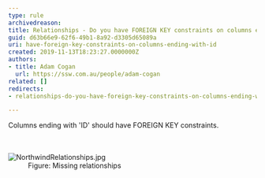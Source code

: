 ```yaml
---
type: rule
archivedreason: 
title: Relationships - Do you have FOREIGN KEY constraints on columns ending with ID?
guid: d63b66e9-62f6-49b1-8a92-d3305d65089a
uri: have-foreign-key-constraints-on-columns-ending-with-id
created: 2019-11-13T18:23:27.0000000Z
authors:
- title: Adam Cogan
  url: https://ssw.com.au/people/adam-cogan
related: []
redirects:
- relationships-do-you-have-foreign-key-constraints-on-columns-ending-with-id

---
```



Columns ending with 'ID' should&#160;have FOREIGN KEY constraints​.<br>
<br><excerpt class='endintro'></excerpt><br>
<dl class="image"><dt>
​<img src="/PublishingImages/NorthwindRelationships.jpg" alt="NorthwindRelationships.jpg" /></dt><dd>Figure&#58; Missing relationships​<br></dd></dl>


